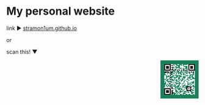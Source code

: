 # My personal website
link ▶ [stramon1um.github.io](https://stramon1um.github.io)

or

scan this! ▼

<img src="mauro_simple_info.svg" style="float:right" width="100" height="100" id="hp"/>
